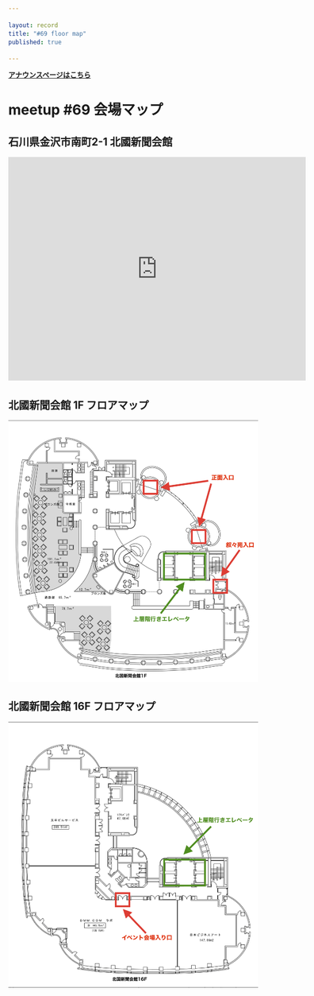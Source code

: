 ```yaml
---

layout: record
title: "#69 floor map"
published: true

---
```


<div style="text-align: left;"><a href="./"><strong>アナウンスページはこちら</strong></a></div>

# meetup #69 会場マップ

## 石川県金沢市南町2-1 北國新聞会館

<iframe src="https://www.google.com/maps/embed?pb=!1m18!1m12!1m3!1d3204.549255049778!2d136.65105165168748!3d36.56497978850466!2m3!1f0!2f0!3f0!3m2!1i1024!2i768!4f13.1!3m3!1m2!1s0x5ff8337ee6f85d05%3A0xf52057993f9940ca!2z44CSOTIwLTA5MTkg55-z5bed55yM6YeR5rKi5biC5Y2X55S677yS4oiS77yRIOWMl-Wci-aWsOiBnuS8mumkqA!5e0!3m2!1sja!2sjp!4v1526644464277" width="600" height="450" frameborder="0" style="border:0" allowfullscreen></iframe>

## 北國新聞会館 1F フロアマップ

<img src="./floor_map_01.png" width="600" alt="北國新聞会館 1F フロアマップ">

## 北國新聞会館 16F フロアマップ

<img src="./floor_map_02.png" width="600" alt="北國新聞会館 16F フロアマップ">

